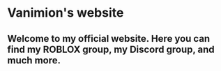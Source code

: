 <h1 id="project-title"> Vanimion's website </h1>
  
<h2 id="project-tagline"> Welcome to my official website. Here you can find my ROBLOX group, my Discord group, and much more. </h2>
